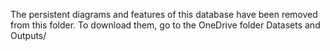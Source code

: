 The persistent diagrams and features of this database have been removed from this folder.
To download them, go to the OneDrive folder Datasets and Outputs/
